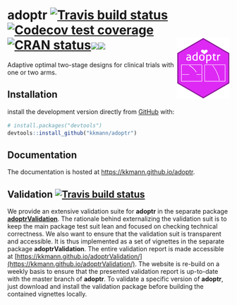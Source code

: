 





# adoptr [![Travis build status](https://travis-ci.org/kkmann/adoptr.svg?branch=master)](https://travis-ci.org/kkmann/adoptr)[![Codecov test coverage](https://codecov.io/gh/kkmann/adoptr/branch/master/graph/badge.svg)](https://codecov.io/gh/kkmann/adoptr?branch=master)[![CRAN status](https://www.r-pkg.org/badges/version/adoptr)](https://cran.r-project.org/package=adoptr)[![](http://cranlogs.r-pkg.org/badges/last-month/adoptr?color=green)](https://cran.r-project.org/package=adoptr)[![](http://cranlogs.r-pkg.org/badges/grand-total/adoptr?color=green)](https://cran.r-project.org/package=adoptr)<a href='https://github.com/kkmann/adoptr'><img src='man/figures/logo.png' align="right" height="139" /></a>


Adaptive optimal two-stage designs for clinical trials with one or two arms.



## Installation

install the development version directly from [GitHub](https://github.com/) with:

```r
# install.packages("devtools")
devtools::install_github("kkmann/adoptr")
```



## Documentation

The documentation is hosted at https://kkmann.github.io/adoptr.



## Validation [![Travis build status](https://travis-ci.org/kkmann/adoptrValidation.svg?branch=master)](https://travis-ci.org/kkmann/adoptrValidation)

We provide an extensive validation suite for **adoptr** in the separate 
package [**adoptrValidation**](https://github.com/kkmann/adoptrValidation).
The rationale behind externalizing the validation suit is to keep the main
package test suit lean and focused on checking technical correctness.
We also want to ensure that the validation suit is transparent and accessible.
It is thus implemented as a set of vignettes in the separate package
**adoptrValidation**.
The entire validation report is made accessible at
[https://kkmann.github.io/adoptrValidation/](https://kkmann.github.io/adoptrValidation/).
The website is re-build on a weekly basis to ensure that the presented
validation report is up-to-date with the master branch of **adoptr**.
To validate a specific version of **adoptr**, just download and install
the validation package before building the contained vignettes locally.

